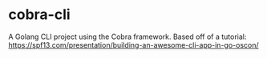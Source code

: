 # cobra-cli
A Golang CLI project using the Cobra framework. Based off of a tutorial: https://spf13.com/presentation/building-an-awesome-cli-app-in-go-oscon/
